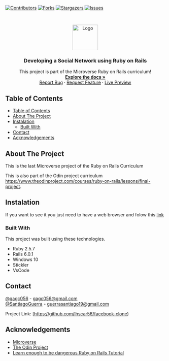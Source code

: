 <!--
*** Thanks for checking out this README Template. If you have a suggestion that would
*** make this better, please fork the repo and create a pull request or simply open
*** an issue with the tag "enhancement".
*** Thanks again! Now go create something AMAZING! :D
-->

<!-- PROJECT SHIELDS -->
<!--
*** I'm using markdown "reference style" links for readability.
*** Reference links are enclosed in brackets [ ] instead of parentheses ( ).
*** See the bottom of this document for the declaration of the reference variables
*** for contributors-url, forks-url, etc. This is an optional, concise syntax you may use.
*** https://www.markdownguide.org/basic-syntax/#reference-style-links

-->
[![Contributors][contributors-shield]][contributors-url]
[![Forks][forks-shield]][forks-url]
[![Stargazers][stars-shield]][stars-url]
[![Issues][issues-shield]][issues-url]

<!-- PROJECT LOGO -->
<br />
<p align="center">
  <a href="https://github.com/lhscar56/facebook-clone">
    <img src="https://github.com/euqueme/toy-app/raw/master/app/assets/images/mLogo.png" alt="Logo" width="80" height="80">
  </a>

  <h3 align="center">Developing a Social Network using Ruby on Rails</h3>

  <p align="center">
    This project is part of the Microverse Ruby on Rails curriculum!
    <br />
    <a href="https://github.com/lhscar56/facebook-clone"><strong>Explore the docs »</strong></a>
    <br />
    <a href="https://github.com/lhscar56/facebook-clone/issues">Report Bug</a>
    ·
    <a href="https://github.com/lhscar56/facebook-clone/issues">Request Feature</a>
    ·
    <a href="https://peaceful-cove-83770.herokuapp.com/">Live Preview</a>
  </p>
</p>

<!-- TABLE OF CONTENTS -->
## Table of Contents

- [Table of Contents](#table-of-contents)
- [About The Project](#about-the-project)
- [Instalation](#instalation)
  - [Built With](#built-with)
- [Contact](#contact)
- [Acknowledgements](#acknowledgements)

<!-- ABOUT THE PROJECT -->
## About The Project


This is the last Microverse project of the Ruby on Rails Curriculum

This is also part of the Odin project curriculum https://www.theodinproject.com/courses/ruby-on-rails/lessons/final-project.


<!-- ABOUT THE PROJECT -->
## Instalation

If you want to see it you just need to have a web browser and folow this [link](https://peaceful-cove-83770.herokuapp.com/)

### Built With
This project was built using these technologies.
* Ruby 2.5.7
* Rails 6.0.1
* Windows 10
* Stickler
* VsCode



<!-- CONTACT -->
## Contact

[@gagc056](https://github.com/gagc056) - gagc056@gmail.com
<br />
[@SantiagoGuerra](https://github.com/SantiagoGuerra) - guerrasantiago19@gmail.com

Project Link: [https://github.com/lhscar56/facebook-clone)

<!-- ACKNOWLEDGEMENTS -->
## Acknowledgements
* [Microverse](https://www.microverse.org/)
* [The Odin Project](https://www.theodinproject.com/)
* [Learn enough to be dangerous Ruby on Rails Tutorial](https://www.learnenough.com/ruby-on-rails-4th-edition-tutorial/)

<!-- MARKDOWN LINKS & IMAGES -->
<!-- https://www.markdownguide.org/basic-syntax/#reference-style-links -->
[contributors-shield]: https://img.shields.io/github/contributors/lhscar56/facebook-clone.svg?style=flat-square
[contributors-url]: https://github.com/lhscar56/facebook-clone/graphs/contributors
[forks-shield]: https://img.shields.io/github/forks/lhscar56/facebook-clone.svg?style=flat-square
[forks-url]: https://github.com/lhscar56/facebook-clone/network/members
[stars-shield]: https://img.shields.io/github/stars/lhscar56/facebook-clone.svg?style=flat-square
[stars-url]: https://github.com/lhscar56/facebook-clone/stargazers
[issues-shield]: https://img.shields.io/github/issues/lhscar56/facebook-clone.svg?style=flat-square
[issues-url]: https://github.com/lhscar56/facebook-clone/issues
[product-screenshot]: app/assets/images/screenshot.PNG
